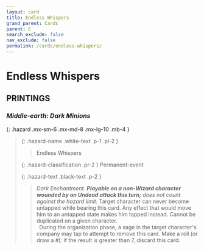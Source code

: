 ```yaml
---
layout: card
title: Endless Whispers
grand_parent: Cards
parent: E
search_exclude: false
nav_exclude: false
permalink: /cards/endless-whispers/
---
```


# Endless Whispers


## PRINTINGS


### _Middle-earth: Dark Minions_

{: .hazard .mx-sm-6 .mx-md-8 .mx-lg-10 .mb-4 }
> {: .hazard-name .white-text .p-1 .pl-2 }
> > <div class="hazard-mp"></div>
> > <div class="card-name">Endless Whispers</div>
>
> {: .hazard-classification .pr-2 }
> Permanent-event
>
> {: .hazard-text .black-text .p-2 }
> > _Dark Enchantment._ ***Playable on a non-Wizard character wounded by an Undead attack this turn;*** _does not count against the hazard limit._ Target character can never become untapped while bearing this card. Any effect that would move him to an untapped state makes him tapped instead. Cannot be duplicated on a given character. <br>&ensp;During the organization phase, a sage in the target character's company may tap to attempt to remove this card. Make a roll (or draw a #): if the result is greater than 7, discard this card. 
>


